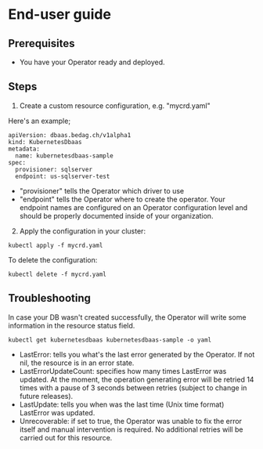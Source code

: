 # End-user guide

## Prerequisites

- You have your Operator ready and deployed. 

## Steps

1. Create a custom resource configuration, e.g. "mycrd.yaml"

Here's an example;

```
apiVersion: dbaas.bedag.ch/v1alpha1
kind: KubernetesDbaas
metadata:
  name: kubernetesdbaas-sample  
spec:
  provisioner: sqlserver
  endpoint: us-sqlserver-test
```

- "provisioner" tells the Operator which driver to use
- "endpoint" tells the Operator where to create the operator. Your endpoint names are configured on an Operator configuration level and should be properly documented inside of your organization.

2. Apply the configuration in your cluster:

```
kubectl apply -f mycrd.yaml
```

To delete the configuration:

```
kubectl delete -f mycrd.yaml
```

## Troubleshooting

In case your DB wasn't created successfully, the Operator will write some information in the resource status field.

```
kubectl get kubernetesdbaas kubernetesdbaas-sample -o yaml
```

- LastError: tells you what's the last error generated by the Operator. If not nil, the resource is in an error state.
- LastErrorUpdateCount: specifies how many times LastError was updated. At the moment, the operation generating error will be retried 14 times with a pause of 3 seconds between retries (subject to change in future releases).
- LastUpdate: tells you when was the last time (Unix time format) LastError was updated.
- Unrecoverable: if set to true, the Operator was unable to fix the error itself and manual intervention is required. No additional retries will be carried out for this resource.

